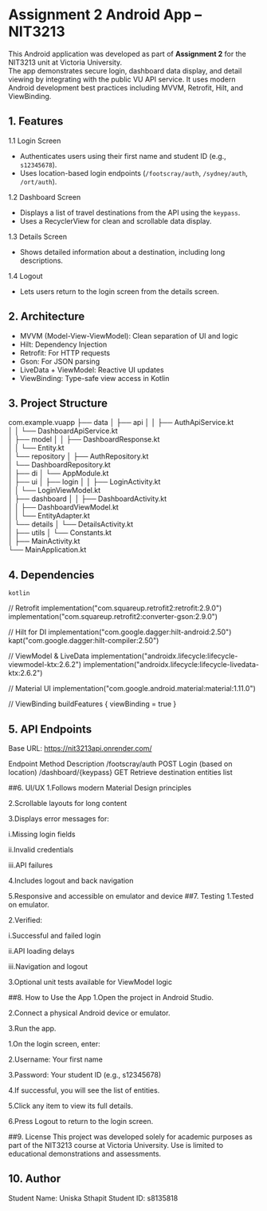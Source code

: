 # Assignment 2 Android App – NIT3213

This Android application was developed as part of **Assignment 2** for the NIT3213 unit at Victoria University.  
The app demonstrates secure login, dashboard data display, and detail viewing by integrating with the public VU API service. It uses modern Android development best practices including MVVM, Retrofit, Hilt, and ViewBinding.



## 1. Features

1.1 Login Screen  
- Authenticates users using their first name and student ID (e.g., `s12345678`).  
- Uses location-based login endpoints (`/footscray/auth`, `/sydney/auth`, `/ort/auth`).

1.2 Dashboard Screen  
- Displays a list of travel destinations from the API using the `keypass`.  
- Uses a RecyclerView for clean and scrollable data display.

1.3 Details Screen  
- Shows detailed information about a destination, including long descriptions.

1.4 Logout  
- Lets users return to the login screen from the details screen.



## 2. Architecture

- MVVM (Model-View-ViewModel): Clean separation of UI and logic
- Hilt: Dependency Injection
- Retrofit: For HTTP requests
- Gson: For JSON parsing
- LiveData + ViewModel: Reactive UI updates
- ViewBinding: Type-safe view access in Kotlin



## 3. Project Structure

com.example.vuapp
├── data
│   ├── api
│   │   ├── AuthApiService.kt           
│   │   └── DashboardApiService.kt      
│   ├── model
│   │   ├── DashboardResponse.kt        
│   │   └── Entity.kt                   
│   └── repository
│       ├── AuthRepository.kt          
│       └── DashboardRepository.kt      
│
├── di
│   └── AppModule.kt                    
│
├── ui
│   ├── login
│   │   ├── LoginActivity.kt            
│   │   └── LoginViewModel.kt          
│   ├── dashboard
│   │   ├── DashboardActivity.kt        
│   │   ├── DashboardViewModel.kt       
│   │   └── EntityAdapter.kt            
│   └── details
│       └── DetailsActivity.kt          
│
├── utils
│   └── Constants.kt                    
│
├── MainActivity.kt                     
└── MainApplication.kt                  


## 4. Dependencies

    kotlin
// Retrofit
implementation("com.squareup.retrofit2:retrofit:2.9.0")
implementation("com.squareup.retrofit2:converter-gson:2.9.0")

// Hilt for DI
implementation("com.google.dagger:hilt-android:2.50")
kapt("com.google.dagger:hilt-compiler:2.50")

// ViewModel & LiveData
implementation("androidx.lifecycle:lifecycle-viewmodel-ktx:2.6.2")
implementation("androidx.lifecycle:lifecycle-livedata-ktx:2.6.2")

// Material UI
implementation("com.google.android.material:material:1.11.0")

// ViewBinding
buildFeatures {
    viewBinding = true
}

## 5. API Endpoints
Base URL: https://nit3213api.onrender.com/

Endpoint	Method	Description
/footscray/auth	POST	Login (based on location)
/dashboard/{keypass}	GET	Retrieve destination entities list

 ##6. UI/UX
  1.Follows modern Material Design principles

  2.Scrollable layouts for long content

  3.Displays error messages for:

   i.Missing login fields

   ii.Invalid credentials

   iii.API failures

   4.Includes logout and back navigation

   5.Responsive and accessible on emulator and device
##7. Testing
 1.Tested on  emulator.

  2.Verified:

   i.Successful and failed login

   ii.API loading delays

   iii.Navigation and logout

  3.Optional unit tests available for ViewModel logic

##8. How to Use the App
 1.Open the project in Android Studio.

2.Connect a physical Android device or emulator.

3.Run the app.

  1.On the login screen, enter:

  2.Username: Your first name

  3.Password: Your student ID (e.g., s12345678)

  4.If successful, you will see the list of entities.

  5.Click any item to view its full details.

  6.Press Logout to return to the login screen.

##9. License
This project was developed solely for academic purposes as part of the NIT3213 course at Victoria University.
Use is limited to educational demonstrations and assessments.

## 10. Author
Student Name: Uniska Sthapit
Student ID: s8135818

